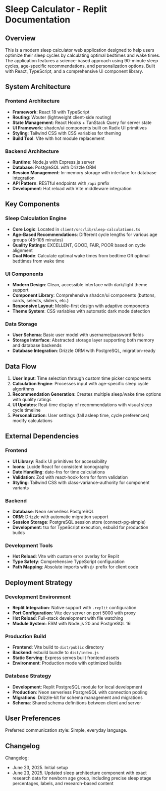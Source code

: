 # Sleep Calculator - Replit Documentation

## Overview

This is a modern sleep calculator web application designed to help users optimize their sleep cycles by calculating optimal bedtimes and wake times. The application features a science-based approach using 90-minute sleep cycles, age-specific recommendations, and personalization options. Built with React, TypeScript, and a comprehensive UI component library.

## System Architecture

### Frontend Architecture
- **Framework**: React 18 with TypeScript
- **Routing**: Wouter (lightweight client-side routing)
- **State Management**: React Hooks + TanStack Query for server state
- **UI Framework**: shadcn/ui components built on Radix UI primitives
- **Styling**: Tailwind CSS with CSS variables for theming
- **Build Tool**: Vite with hot module replacement

### Backend Architecture
- **Runtime**: Node.js with Express.js server
- **Database**: PostgreSQL with Drizzle ORM
- **Session Management**: In-memory storage with interface for database integration
- **API Pattern**: RESTful endpoints with `/api` prefix
- **Development**: Hot reload with Vite middleware integration

## Key Components

### Sleep Calculation Engine
- **Core Logic**: Located in `client/src/lib/sleep-calculations.ts`
- **Age-Based Recommendations**: Different cycle lengths for various age groups (45-105 minutes)
- **Quality Ratings**: EXCELLENT, GOOD, FAIR, POOR based on cycle alignment
- **Dual Mode**: Calculate optimal wake times from bedtime OR optimal bedtimes from wake time

### UI Components
- **Modern Design**: Clean, accessible interface with dark/light theme support
- **Component Library**: Comprehensive shadcn/ui components (buttons, cards, selects, sliders, etc.)
- **Responsive Layout**: Mobile-first design with adaptive components
- **Theme System**: CSS variables with automatic dark mode detection

### Data Storage
- **User Schema**: Basic user model with username/password fields
- **Storage Interface**: Abstracted storage layer supporting both memory and database backends
- **Database Integration**: Drizzle ORM with PostgreSQL, migration-ready

## Data Flow

1. **User Input**: Time selection through custom time picker components
2. **Calculation Engine**: Processes input with age-specific sleep cycle algorithms
3. **Recommendation Generation**: Creates multiple sleep/wake time options with quality ratings
4. **UI Updates**: Real-time display of recommendations with visual sleep cycle timeline
5. **Personalization**: User settings (fall asleep time, cycle preferences) modify calculations

## External Dependencies

### Frontend
- **UI Library**: Radix UI primitives for accessibility
- **Icons**: Lucide React for consistent iconography
- **Date Handling**: date-fns for time calculations
- **Validation**: Zod with react-hook-form for form validation
- **Styling**: Tailwind CSS with class-variance-authority for component variants

### Backend
- **Database**: Neon serverless PostgreSQL
- **ORM**: Drizzle with automatic migration support
- **Session Storage**: PostgreSQL session store (connect-pg-simple)
- **Development**: tsx for TypeScript execution, esbuild for production builds

### Development Tools
- **Hot Reload**: Vite with custom error overlay for Replit
- **Type Safety**: Comprehensive TypeScript configuration
- **Path Mapping**: Absolute imports with `@/` prefix for client code

## Deployment Strategy

### Development Environment
- **Replit Integration**: Native support with `.replit` configuration
- **Port Configuration**: Vite dev server on port 5000 with proxy
- **Hot Reload**: Full-stack development with file watching
- **Module System**: ESM with Node.js 20 and PostgreSQL 16

### Production Build
- **Frontend**: Vite build to `dist/public` directory
- **Backend**: esbuild bundle to `dist/index.js`
- **Static Serving**: Express serves built frontend assets
- **Environment**: Production mode with optimized builds

### Database Strategy
- **Development**: Replit PostgreSQL module for local development
- **Production**: Neon serverless PostgreSQL with connection pooling
- **Migrations**: Drizzle-kit for schema management and migrations
- **Schema**: Shared schema definitions between client and server

## User Preferences

Preferred communication style: Simple, everyday language.

## Changelog

Changelog:
- June 23, 2025. Initial setup
- June 23, 2025. Updated sleep architecture component with exact research data for newborn age group, including precise sleep stage percentages, labels, and research-based content